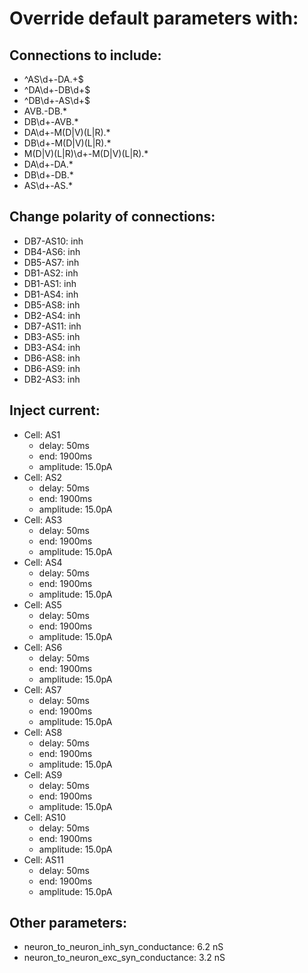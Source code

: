# Override default parameters with:
## Connections to include:
- ^AS\d+-DA.+$
- ^DA\d+-DB\d+$
- ^DB\d+-AS\d+$
- AVB.-DB.*
- DB\d+-AVB.*
- DA\d+-M(D|V)(L|R).*
- DB\d+-M(D|V)(L|R).*
- M(D|V)(L|R)\d+-M(D|V)(L|R).*
- DA\d+-DA.*
- DB\d+-DB.*
- AS\d+-AS.*

## Change polarity of connections:
- DB7-AS10: inh
- DB4-AS6: inh
- DB5-AS7: inh
- DB1-AS2: inh
- DB1-AS1: inh
- DB1-AS4: inh
- DB5-AS8: inh
- DB2-AS4: inh
- DB7-AS11: inh
- DB3-AS5: inh
- DB3-AS4: inh
- DB6-AS8: inh
- DB6-AS9: inh
- DB2-AS3: inh

## Inject current:
- Cell: AS1
    - delay: 50ms
    - end: 1900ms
    - amplitude: 15.0pA
- Cell: AS2
    - delay: 50ms
    - end: 1900ms
    - amplitude: 15.0pA
- Cell: AS3
    - delay: 50ms
    - end: 1900ms
    - amplitude: 15.0pA
- Cell: AS4
    - delay: 50ms
    - end: 1900ms
    - amplitude: 15.0pA
- Cell: AS5
    - delay: 50ms
    - end: 1900ms
    - amplitude: 15.0pA
- Cell: AS6
    - delay: 50ms
    - end: 1900ms
    - amplitude: 15.0pA
- Cell: AS7
    - delay: 50ms
    - end: 1900ms
    - amplitude: 15.0pA
- Cell: AS8
    - delay: 50ms
    - end: 1900ms
    - amplitude: 15.0pA
- Cell: AS9
    - delay: 50ms
    - end: 1900ms
    - amplitude: 15.0pA
- Cell: AS10
    - delay: 50ms
    - end: 1900ms
    - amplitude: 15.0pA
- Cell: AS11
    - delay: 50ms
    - end: 1900ms
    - amplitude: 15.0pA

## Other parameters:
- neuron_to_neuron_inh_syn_conductance: 6.2 nS
- neuron_to_neuron_exc_syn_conductance: 3.2 nS

